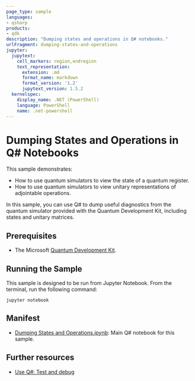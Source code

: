 ```yaml
---
page_type: sample
languages:
- qsharp
products:
- qdk
description: "Dumping states and operations in Q# notebooks."
urlFragment: dumping-states-and-operations
jupyter:
  jupytext:
    cell_markers: region,endregion
    text_representation:
      extension: .md
      format_name: markdown
      format_version: '1.2'
      jupytext_version: 1.5.2
  kernelspec:
    display_name: .NET (PowerShell)
    language: PowerShell
    name: .net-powershell
---
```


# Dumping States and Operations in Q# Notebooks

This sample demonstrates:

- How to use quantum simulators to view the state of a quantum register.
- How to use quantum simulators to view unitary representations of adjointable operations.

In this sample, you can use Q# to dump useful diagnostics from the quantum simulator provided with the Quantum Development Kit, including states and unitary matrices.

## Prerequisites

- The Microsoft [Quantum Development Kit](https://docs.microsoft.com/azure/quantum/install-overview-qdk/).

## Running the Sample

This sample is designed to be run from Jupyter Notebook.
From the terminal, run the following command:

```Command Line
jupyter notebook
```

## Manifest

- [Dumping States and Operations.ipynb](https://github.com/microsoft/Quantum/blob/main/samples/diagnostics/dumping/Dumping%20States%20and%20Operations.ipynb): Main Q# notebook for this sample.

## Further resources

- [Use Q#: Test and debug](https://docs.microsoft.com/azure/quantum/user-guide/testing-debugging#dump-functions)
